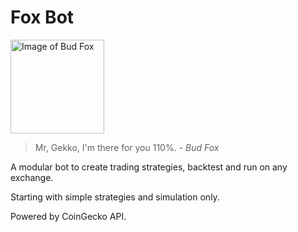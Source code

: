 # Fox Bot

<img src="https://m.media-amazon.com/images/M/MV5BNjE1MjM1OTUwOF5BMl5BanBnXkFtZTcwOTAxMjEyMw@@._V1_SY1000_CR0,0,662,1000_AL_.jpg" alt="Image of Bud Fox" width="150"/>

>  Mr, Gekko, I'm there for you 110%. - *Bud Fox*

A modular bot to create trading strategies, backtest and run on any exchange.

Starting with simple strategies and simulation only.


Powered by CoinGecko API.